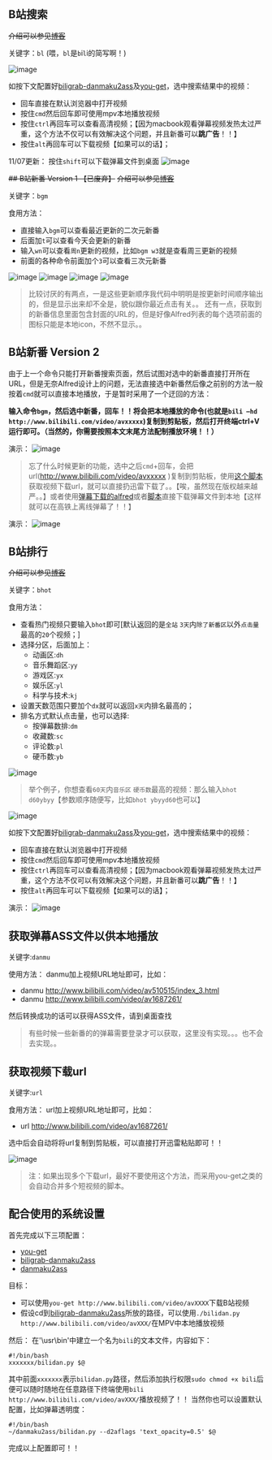 ## B站搜索
~~介绍可以参见[博客](http://www.kylen314.com/archives/6670)~~

关键字：`bl` (喂，`bl`是`b`i`l`i的简写啊！)

![image](https://github.com/Vespa314/BilibiliAlfredWorkFlows/raw/master/img/bl1.png)

如按下文配置好[biligrab-danmaku2ass](https://github.com/m13253/biligrab-danmaku2ass)及[you-get](https://github.com/soimort/you-get)，选中搜索结果中的视频：
* 回车直接在默认浏览器中打开视频
* 按住`cmd`然后回车即可使用mpv本地播放视频
* 按住`ctrl`再回车可以查看高清视频；【因为macbook观看弹幕视频发热太过严重，这个方法不仅可以有效解决这个问题，并且新番可以**跳广告**！！】
* 按住`alt`再回车可以下载视频【如果可以的话】；

11/07更新：
按住`shift`可以下载弹幕文件到桌面
![image](https://github.com/Vespa314/BilibiliAlfredWorkFlows/raw/master/img/bl2.gif)


~~## B站新番 Version 1 【已废弃】~~
~~介绍可以参见[博客](http://www.kylen314.com/archives/6670)~~

关键字：`bgm`

食用方法：
* 直接输入`bgm`可以查看最近更新的二次元新番
* 后面加`t`可以查看今天会更新的新番
* 输入`wn`可以查看`周n`更新的视频，比如`bgm w3`就是查看周三更新的视频
* 前面的各种命令前面加个`3`可以查看三次元新番

![image](https://github.com/Vespa314/BilibiliAlfredWorkFlows/raw/master/img/bgm1.png)
![image](https://github.com/Vespa314/BilibiliAlfredWorkFlows/raw/master/img/bgm2.png)
![image](https://github.com/Vespa314/BilibiliAlfredWorkFlows/raw/master/img/bgm3.png)
![image](https://github.com/Vespa314/BilibiliAlfredWorkFlows/raw/master/img/bgm4.png)

> 比较讨厌的有两点，一是这些更新顺序我代码中明明是按更新时间顺序输出的，但是显示出来却不全是，貌似跟你最近点击有关。。
>还有一点，获取到的新番信息里面包含封面的URL的，但是好像Alfred列表的每个选项前面的图标只能是本地icon，不然不显示。。
 
## B站新番 Version 2
由于上一个命令只能打开新番搜索页面，然后试图对选中的新番直接打开所在URL，但是无奈Alfred设计上的问题，无法直接选中新番然后像之前别的方法一般按着`cmd`就可以直接本地播放，于是暂时采用了一个迂回的方法：

**输入命令`bgm`，然后选中新番，回车！！将会把本地播放的命令(也就是`bili —hd http://www.bilibili.com/video/avxxxxx`)复制到剪贴板，然后打开终端ctrl+V运行即可。（当然的，你需要按照本文末尾方法配制播放环境！！）**

演示：
![image](https://github.com/Vespa314/BilibiliAlfredWorkFlows/raw/master/img/bgm5.gif)

> 忘了什么时候更新的功能，选中之后`cmd`+回车，会把url(http://www.bilibili.com/video/avxxxxx )复制到剪贴板，使用[这个脚本](https://github.com/Vespa314/bilibili-api/tree/master/GetVedioUrl) 获取视频下载url，就可以直接扔迅雷下载了。。【唉，虽然现在版权越来越严。。】或者使用[弹幕下载的alfred](https://github.com/Vespa314/BilibiliAlfredWorkFlows/tree/master/GetAssFromBilibili)或者[脚本](https://github.com/Vespa314/bilibili-api/tree/master/GetDanmuAss)直接下载弹幕文件到本地【这样就可以在高铁上离线弹幕了！！】

演示：
![image](https://github.com/Vespa314/BilibiliAlfredWorkFlows/raw/master/img/bgm6.gif)


## B站排行
~~介绍可以参见[博客](http://www.kylen314.com/archives/6670)~~

关键字：`bhot`

食用方法：
* 查看热门视频只要输入`bhot`即可[默认返回的是`全站`   `3天`内`除了新番区`以外`点击量`最高的`20`个视频；]
* 选择分区，后面加上：
	*  动画区:`dh`
	* 音乐舞蹈区:`yy`
	* 游戏区:`yx`
	* 娱乐区:`yl`
	* 科学与技术:`kj`
* 设置天数范围只要加个`dx`就可以返回`x天`内排名最高的；
* 排名方式默认点击量，也可以选择:
	* 按弹幕数排:`dm`
	* 收藏数:`sc`
	* 评论数:`pl`
	* 硬币数:`yb`

![image](https://github.com/Vespa314/BilibiliAlfredWorkFlows/raw/master/img/bhot1.png)

> 举个例子，你想查看`60天`内`音乐区` `硬币数`最高的视频：那么输入`bhot d60ybyy`【参数顺序随便写，比如`bhot ybyyd60`也可以】

![image](https://github.com/Vespa314/BilibiliAlfredWorkFlows/raw/master/img/bhot2.png)

如按下文配置好[biligrab-danmaku2ass](https://github.com/m13253/biligrab-danmaku2ass)及[you-get](https://github.com/soimort/you-get)，选中搜索结果中的视频：
* 回车直接在默认浏览器中打开视频
* 按住`cmd`然后回车即可使用mpv本地播放视频
* 按住`ctrl`再回车可以查看高清视频；【因为macbook观看弹幕视频发热太过严重，这个方法不仅可以有效解决这个问题，并且新番可以**跳广告**！！】
* 按住`alt`再回车可以下载视频【如果可以的话】；

演示：
![image](https://github.com/Vespa314/BilibiliAlfredWorkFlows/raw/master/img/bhot3.gif)

## 获取弹幕ASS文件以供本地播放
关键字:`danmu`

使用方法：
danmu加上视频URL地址即可，比如：
* danmu http://www.bilibili.com/video/av510515/index_3.html
* danmu http://www.bilibili.com/video/av1687261/

然后转换成功的话可以获得ASS文件，请到桌面查找

> 有些时候一些新番的的弹幕需要登录才可以获取，这里没有实现。。。也不会去实现。。

## 获取视频下载url
关键字:`url`

食用方法：
url加上视频URL地址即可，比如：
* url http://www.bilibili.com/video/av1687261/

选中后会自动将将url复制到剪贴板，可以直接打开迅雷粘贴即可！！

![image](https://github.com/Vespa314/BilibiliAlfredWorkFlows/raw/master/img/url1.png)

> 注：如果出现多个下载url，最好不要使用这个方法，而采用you-get之类的会自动合并多个短视频的脚本。

## 配合使用的系统设置
首先完成以下三项配置：
* [you-get](https://github.com/soimort/you-get)
* [biligrab-danmaku2ass](https://github.com/m13253/biligrab-danmaku2ass)
* [danmaku2ass](https://github.com/m13253/danmaku2ass)

目标：
* 可以使用`you-get http://www.bilibili.com/video/avXXXX`下载B站视频
* 假设cd到[biligrab-danmaku2ass](https://github.com/m13253/biligrab-danmaku2ass)所放的路径，可以使用`./bilidan.py http://www.bilibili.com/video/avXXX/`在MPV中本地播放视频

然后：
在'\usr\bin'中建立一个名为`bili`的文本文件，内容如下：
```
#!/bin/bash
xxxxxxx/bilidan.py $@
```
其中前面`xxxxxxx`表示`bilidan.py`路径，然后添加执行权限`sudo chmod +x bili`后便可以随时随地在任意路径下终端使用`bili http://www.bilibili.com/video/avXXX/`播放视频了！！
当然你也可以设置默认配置，比如弹幕透明度：
```
#!/bin/bash
~/danmaku2ass/bilidan.py --d2aflags 'text_opacity=0.5' $@
```
完成以上配置即可！！